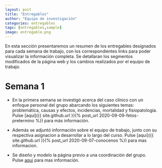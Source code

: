 ```yaml
---
layout: post
title: "Entregables"
author: "Equipo de investigación"
categories: entregables
tags: [entregables,sample]
image: entregable.png
---
```


En esta sección presentaremos un resumen de los entregables designados para cada semana de trabajo, con los correspondientes links para poder visualizar la información completa. Se detallaran los segmentos modificados de la página web y los cambios realizados por el equipo de trabajo.

# Semana 1

* En la primera semana se investigó acerca del caso clínico con un enfoque personal del grupo abarcando los siguientes temas: problemática, causas y efectos, incidencias, mortalidad y fisiopatología. Pulse [aqui]({{ site.github.url }}{% post_url 2020-09-09-fetos-pretermino %}) para más información.

* Además se adjuntó información sobre el equipo de trabajo, junto con su respectiva asignacion a desarrollar a lo largo del curso. Pulse [aqui]({{ site.github.url }}{% post_url 2020-09-07-conocenos %}) para mas informacion.

* Se diseño y modelo la página previo a una coordinación del grupo. Pulse [aqui](https://github.com/GonzaloUPCH/Grupo13.github.io) para mas información.
